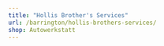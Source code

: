 ```yaml
---
title: "Hollis Brother's Services"
url: /barrington/hollis-brothers-services/
shop: Autowerkstatt
---
```

